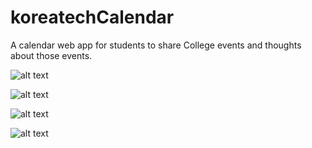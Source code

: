 # koreatechCalendar

A calendar web app for students to share College events and thoughts about those events. 

![alt text](https://user-images.githubusercontent.com/28780428/105340856-c2fd7a00-5c21-11eb-9a37-a765bac6b834.png)

![alt text](https://user-images.githubusercontent.com/28780428/105340859-c4c73d80-5c21-11eb-8686-1b5cb9f6e305.png)

![alt text](https://user-images.githubusercontent.com/28780428/105340861-c5f86a80-5c21-11eb-82cc-3af81113e4de.png)

![alt text](https://user-images.githubusercontent.com/28780428/105340866-c7299780-5c21-11eb-9eec-07c32df567e0.png)
